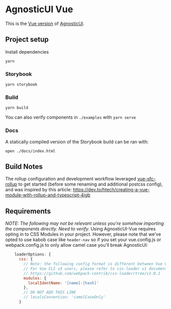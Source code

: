 # AgnosticUI Vue

This is the [Vue version](https://github.com/AgnosticUI/agnosticui/tree/master/agnosticui-vue) of [AgnosticUI](https://github.com/AgnosticUI/agnosticui).

## Project setup

Install dependencies
```
yarn
```

### Storybook

```
yarn storybook
```

### Build

```
yarn build
```

You can also verify components in `./examples` with `yarn serve`

### Docs

A statically compiled version of the Storybook build can be ran with:

```
open ./docs/index.html
```

## Build Notes

The rollup configuration and development workflow leveraged [vue-sfc-rollup](https://www.npmjs.com/package/vue-sfc-rollup) to get started (before some renaming and additional postcss config), and was inspired by this article:
https://dev.to/htech/creating-a-vue-module-with-rollup-and-typescript-4igb
## Requirements

_NOTE: The following may not be relevant unless you're somehow importing the components directly. Need to verify._
Using AgnosticUI-Vue requires opting in to CSS Modules in your project. However, please note that we've opted to use kabob case like `header-nav` so if you set your vue.config.js or webpack.config.js to only allow camel case you'll break AgnosticUI:

```js
    loaderOptions: {
      css: {
        // Note: the following config format is different between Vue CLI v4 and v3
        // For Vue CLI v3 users, please refer to css-loader v1 documentations
        // https://github.com/webpack-contrib/css-loader/tree/v1.0.1
        modules: {
          localIdentName: '[name]-[hash]'
        },
        // DO NOT ADD THIS LINE
        // localsConvention: 'camelCaseOnly'
      }
```
 
